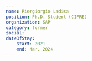 ```yaml
---
name: Piergiorgio Ladisa
position: Ph.D. Student (CIFRE)
organization: SAP
category: former
social:
dateOfStay: 
    start: 2021
    end: Mar. 2024
---
```

